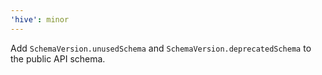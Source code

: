 ```yaml
---
'hive': minor
---
```


Add `SchemaVersion.unusedSchema` and `SchemaVersion.deprecatedSchema` to the public API schema.
